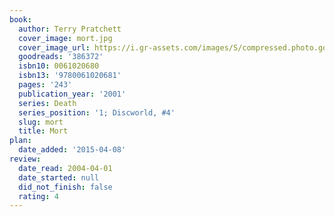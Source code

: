 ```yaml
---
book:
  author: Terry Pratchett
  cover_image: mort.jpg
  cover_image_url: https://i.gr-assets.com/images/S/compressed.photo.goodreads.com/books/1388181166l/386372.jpg
  goodreads: '386372'
  isbn10: 0061020680
  isbn13: '9780061020681'
  pages: '243'
  publication_year: '2001'
  series: Death
  series_position: '1; Discworld, #4'
  slug: mort
  title: Mort
plan:
  date_added: '2015-04-08'
review:
  date_read: 2004-04-01
  date_started: null
  did_not_finish: false
  rating: 4
---
```

